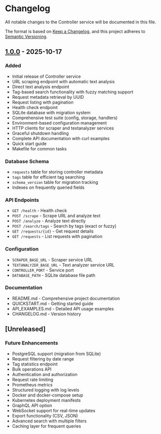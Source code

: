 # Changelog

All notable changes to the Controller service will be documented in this file.

The format is based on [Keep a Changelog](https://keepachangelog.com/en/1.0.0/),
and this project adheres to [Semantic Versioning](https://semver.org/spec/v2.0.0.html).

## [1.0.0] - 2025-10-17

### Added
- Initial release of Controller service
- URL scraping endpoint with automatic text analysis
- Direct text analysis endpoint
- Tag-based search functionality with fuzzy matching support
- Request metadata retrieval by UUID
- Request listing with pagination
- Health check endpoint
- SQLite database with migration system
- Comprehensive test suite (config, storage, handlers)
- Environment-based configuration management
- HTTP clients for scraper and textanalyzer services
- Graceful shutdown handling
- Complete API documentation with curl examples
- Quick start guide
- Makefile for common tasks

### Database Schema
- `requests` table for storing controller metadata
- `tags` table for efficient tag searching
- `schema_version` table for migration tracking
- Indexes on frequently queried fields

### API Endpoints
- `GET /health` - Health check
- `POST /scrape` - Scrape URL and analyze text
- `POST /analyze` - Analyze text directly
- `POST /search/tags` - Search by tags (exact or fuzzy)
- `GET /requests/{id}` - Get request details
- `GET /requests` - List requests with pagination

### Configuration
- `SCRAPER_BASE_URL` - Scraper service URL
- `TEXTANALYZER_BASE_URL` - Text analyzer service URL
- `CONTROLLER_PORT` - Service port
- `DATABASE_PATH` - SQLite database file path

### Documentation
- README.md - Comprehensive project documentation
- QUICKSTART.md - Getting started guide
- API_EXAMPLES.md - Detailed API usage examples
- CHANGELOG.md - Version history

## [Unreleased]

### Future Enhancements
- PostgreSQL support (migration from SQLite)
- Request filtering by date range
- Tag statistics endpoint
- Bulk operations API
- Authentication and authorization
- Request rate limiting
- Prometheus metrics
- Structured logging with log levels
- Docker and docker-compose setup
- Kubernetes deployment manifests
- GraphQL API option
- WebSocket support for real-time updates
- Export functionality (CSV, JSON)
- Advanced search with multiple filters
- Caching layer for frequent queries

[1.0.0]: https://github.com/zombar/controller/releases/tag/v1.0.0
